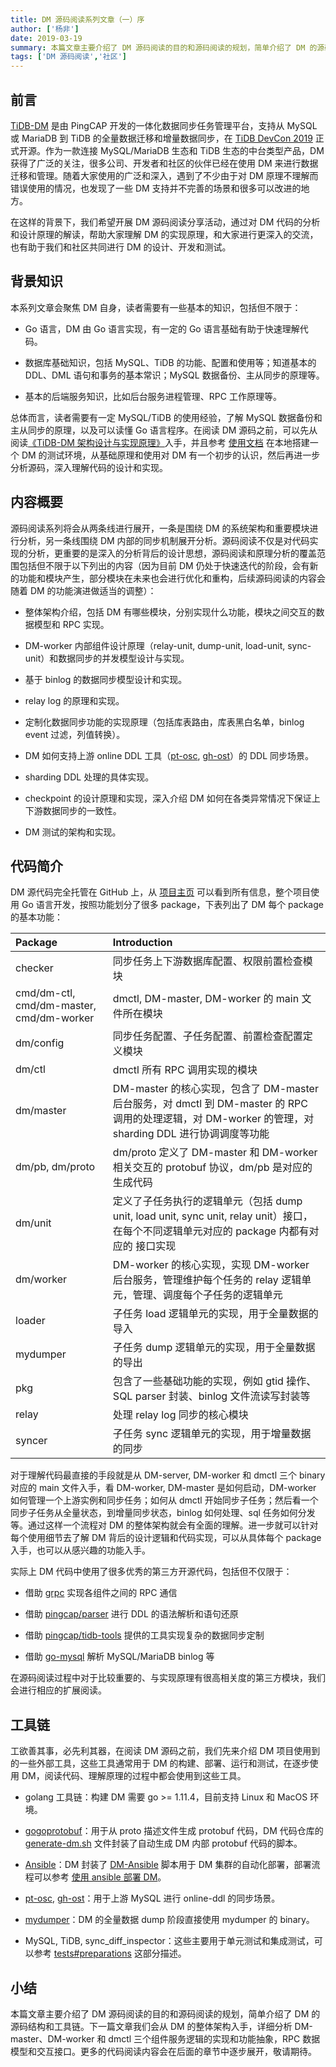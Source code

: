```yaml
---
title: DM 源码阅读系列文章（一）序
author: ['杨非']
date: 2019-03-19
summary: 本篇文章主要介绍了 DM 源码阅读的目的和源码阅读的规划，简单介绍了 DM 的源码结构和工具链。本文为本系列文章的第一篇。
tags: ['DM 源码阅读','社区']
---
```


## 前言

[TiDB-DM](https://github.com/pingcap/dm) 是由 PingCAP 开发的一体化数据同步任务管理平台，支持从 MySQL 或 MariaDB 到 TiDB 的全量数据迁移和增量数据同步，在 [TiDB DevCon 2019](https://pingcap.com/community-cn/devcon2019/) 正式开源。作为一款连接 MySQL/MariaDB 生态和 TiDB 生态的中台类型产品，DM 获得了广泛的关注，很多公司、开发者和社区的伙伴已经在使用 DM 来进行数据迁移和管理。随着大家使用的广泛和深入，遇到了不少由于对 DM 原理不理解而错误使用的情况，也发现了一些 DM 支持并不完善的场景和很多可以改进的地方。

在这样的背景下，我们希望开展 DM 源码阅读分享活动，通过对 DM 代码的分析和设计原理的解读，帮助大家理解 DM 的实现原理，和大家进行更深入的交流，也有助于我们和社区共同进行 DM 的设计、开发和测试。

## 背景知识

本系列文章会聚焦 DM 自身，读者需要有一些基本的知识，包括但不限于：

*   Go 语言，DM 由 Go 语言实现，有一定的 Go 语言基础有助于快速理解代码。

*   数据库基础知识，包括 MySQL、TiDB 的功能、配置和使用等；知道基本的 DDL、DML 语句和事务的基本常识；MySQL 数据备份、主从同步的原理等。

*   基本的后端服务知识，比如后台服务进程管理、RPC 工作原理等。

总体而言，读者需要有一定 MySQL/TiDB 的使用经验，了解 MySQL 数据备份和主从同步的原理，以及可以读懂 Go 语言程序。在阅读 DM 源码之前，可以先从阅读[《TiDB-DM 架构设计与实现原理》](https://pingcap.com/blog-cn/tidb-ecosystem-tools-3/)入手，并且参考 [使用文档](https://pingcap.com/docs-cn/tools/dm/overview/) 在本地搭建一个 DM 的测试环境，从基础原理和使用对 DM 有一个初步的认识，然后再进一步分析源码，深入理解代码的设计和实现。

## 内容概要

源码阅读系列将会从两条线进行展开，一条是围绕 DM 的系统架构和重要模块进行分析，另一条线围绕 DM 内部的同步机制展开分析。源码阅读不仅是对代码实现的分析，更重要的是深入的分析背后的设计思想，源码阅读和原理分析的覆盖范围包括但不限于以下列出的内容（因为目前 DM 仍处于快速迭代的阶段，会有新的功能和模块产生，部分模块在未来也会进行优化和重构，后续源码阅读的内容会随着 DM 的功能演进做适当的调整）：

*   整体架构介绍，包括 DM 有哪些模块，分别实现什么功能，模块之间交互的数据模型和 RPC 实现。

*   DM-worker 内部组件设计原理（relay-unit, dump-unit, load-unit, sync-unit）和数据同步的并发模型设计与实现。

*   基于 binlog 的数据同步模型设计和实现。

*   relay log 的原理和实现。

*   定制化数据同步功能的实现原理（包括库表路由，库表黑白名单，binlog event 过滤，列值转换）。

*   DM 如何支持上游 online DDL 工具（[pt-osc](https://www.percona.com/doc/percona-toolkit/LATEST/pt-online-schema-change.html), [gh-ost](https://github.com/github/gh-ost)）的 DDL 同步场景。

*   sharding DDL 处理的具体实现。

*   checkpoint 的设计原理和实现，深入介绍 DM 如何在各类异常情况下保证上下游数据同步的一致性。

*   DM 测试的架构和实现。

## 代码简介

DM 源代码完全托管在 GitHub 上，从 [项目主页](https://github.com/pingcap/dm) 可以看到所有信息，整个项目使用 Go 语言开发，按照功能划分了很多 package，下表列出了 DM 每个 package 的基本功能：

| Package | Introduction |
| :---------- | :----------------------------------------- |
| checker | 同步任务上下游数据库配置、权限前置检查模块 |
| cmd/dm-ctl, cmd/dm-master, cmd/dm-worker | dmctl, DM-master, DM-worker 的 main 文件所在模块 |
| dm/config | 同步任务配置、子任务配置、前置检查配置定义模块 |
| dm/ctl | dmctl 所有 RPC 调用实现的模块 |
| dm/master | DM-master 的核心实现，包含了 DM-master 后台服务，对 dmctl 到 DM-master 的 RPC 调用的处理逻辑，对 DM-worker 的管理，对 sharding DDL 进行协调调度等功能 |
| dm/pb, dm/proto | dm/proto 定义了 DM-master 和 DM-worker 相关交互的 protobuf 协议，dm/pb 是对应的生成代码 |
| dm/unit | 定义了子任务执行的逻辑单元（包括 dump unit, load unit, sync unit, relay unit）接口，在每个不同逻辑单元对应的 package 内都有对应的 接口实现 |
| dm/worker | DM-worker 的核心实现，实现 DM-worker 后台服务，管理维护每个任务的 relay 逻辑单元，管理、调度每个子任务的逻辑单元 |
| loader | 子任务 load 逻辑单元的实现，用于全量数据的导入 |
| mydumper | 子任务 dump 逻辑单元的实现，用于全量数据的导出 |
| pkg | 包含了一些基础功能的实现，例如 gtid 操作、SQL parser 封装、binlog 文件流读写封装等 |
| relay | 处理 relay log 同步的核心模块 |
| syncer | 子任务 sync 逻辑单元的实现，用于增量数据的同步 |

对于理解代码最直接的手段就是从 DM-server, DM-worker 和 dmctl 三个 binary 对应的 main 文件入手，看 DM-worker, DM-master 是如何启动，DM-worker 如何管理一个上游实例和同步任务；如何从 dmctl 开始同步子任务；然后看一个同步子任务从全量状态，到增量同步状态，binlog 如何处理、sql 任务如何分发等。通过这样一个流程对 DM 的整体架构就会有全面的理解。进一步就可以针对每个使用细节去了解 DM 背后的设计逻辑和代码实现，可以从具体每个 package 入手，也可以从感兴趣的功能入手。

实际上 DM 代码中使用了很多优秀的第三方开源代码，包括但不仅限于：

*   借助 [grpc](https://github.com/grpc/grpc-go) 实现各组件之间的 RPC 通信

*   借助 [pingcap/parser](https://github.com/pingcap/parser) 进行 DDL 的语法解析和语句还原

*   借助 [pingcap/tidb-tools](https://github.com/pingcap/tidb-tools) 提供的工具实现复杂的数据同步定制

*   借助 [go-mysql](https://github.com/siddontang/go-mysql) 解析 MySQL/MariaDB binlog 等

在源码阅读过程中对于比较重要的、与实现原理有很高相关度的第三方模块，我们会进行相应的扩展阅读。

## 工具链

工欲善其事，必先利其器，在阅读 DM 源码之前，我们先来介绍 DM 项目使用到的一些外部工具，这些工具通常用于 DM 的构建、部署、运行和测试，在逐步使用 DM，阅读代码、理解原理的过程中都会使用到这些工具。

*   golang 工具链：构建 DM 需要 go >= 1.11.4，目前支持 Linux 和 MacOS 环境。

*   [gogoprotobuf](https://github.com/gogo/protobuf/)：用于从 proto 描述文件生成 protobuf 代码，DM 代码仓库的 [generate-dm.sh](https://github.com/pingcap/dm/blob/master/generate-dm.sh) 文件封装了自动生成 DM 内部 protobuf 代码的脚本。

*   [Ansible](https://docs.ansible.com/)：DM 封装了 [DM-Ansible](https://github.com/pingcap/dm/tree/master/dm/dm-ansible) 脚本用于 DM 集群的自动化部署，部署流程可以参考 [使用 ansible 部署 DM](https://pingcap.com/docs/tools/dm/deployment/)。

*   [pt-osc](https://www.percona.com/doc/percona-toolkit/LATEST/pt-online-schema-change.html), [gh-ost](https://github.com/github/gh-ost)：用于上游 MySQL 进行 online-ddl 的同步场景。

*   [mydumper](https://github.com/pingcap/mydumper)：DM 的全量数据 dump 阶段直接使用 mydumper 的 binary。

*   MySQL, TiDB, sync_diff_inspector：这些主要用于单元测试和集成测试，可以参考 [tests#preparations](https://github.com/pingcap/dm/tree/master/tests#preparations) 这部分描述。

## 小结

本篇文章主要介绍了 DM 源码阅读的目的和源码阅读的规划，简单介绍了 DM 的源码结构和工具链。下一篇文章我们会从 DM 的整体架构入手，详细分析 DM-master、DM-worker 和 dmctl 三个组件服务逻辑的实现和功能抽象，RPC 数据模型和交互接口。更多的代码阅读内容会在后面的章节中逐步展开，敬请期待。
